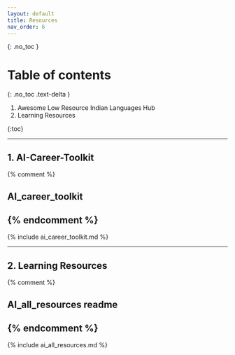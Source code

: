 ```yaml
---
layout: default
title: Resources
nav_order: 6
---
```


{: .no_toc }

# Table of contents

{: .no_toc .text-delta }

1. Awesome Low Resource Indian Languages Hub
2. Learning Resources

{:toc}

---
## 1. AI-Career-Toolkit


{% comment %}
## AI_career_toolkit
{% endcomment %}
---
{% include ai_career_toolkit.md %}


---
## 2. Learning Resources


<!-- Prevent Jekyll from processing the README for TOC -->

{% comment %}
## AI_all_resources readme

{% endcomment %}
---
{% include ai_all_resources.md %}




